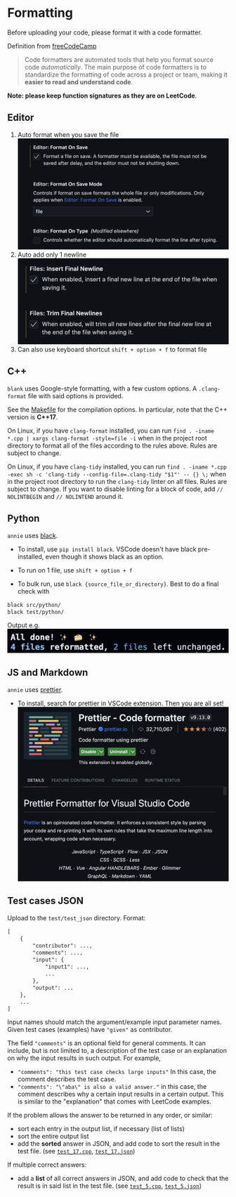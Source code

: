# Formatting

Before uploading your code, please format it with a code formatter.

Definition from [freeCodeCamp](https://www.freecodecamp.org/news/using-prettier-and-jslint/)

> Code formatters are automated tools that help you format source code _automatically_. The main purpose of code formatters is to standardize the formatting of code across a project or team, making it **easier to read and understand code**.

**Note: please keep function signatures as they are on LeetCode**.

## Editor

1. Auto format when you save the file
   ![](figs/format_editor.png)
2. Auto add only 1 newline
   ![](figs/format_newline.png)
3. Can also use keyboard shortcut `shift + option + f` to format file

## C++

`blank` uses Google-style formatting, with a few custom options. A `.clang-format` file with said options is provided.

See the [Makefile](../cpp/Makefile) for the compilation options. In particular, note that the C++ version is **C++17**.

On Linux, if you have `clang-format` installed, you can run `find . -iname *.cpp | xargs clang-format -style=file -i` when in the project root directory to format all of the files according to the rules above. Rules are subject to change.

On Linux, if you have `clang-tidy` installed, you can run `find . -iname *.cpp -exec sh -c 'clang-tidy --config-file=.clang-tidy "$1"' -- {} \;` when in the project root directory to run the `clang-tidy` linter on all files. Rules are subject to change. If you want to disable linting for a block of code, add `// NOLINTBEGIN` and `// NOLINTEND` around it.

## Python

`annie` uses [black](https://github.com/psf/black).

- To install, use `pip install black`. VSCode doesn't have black pre-installed, even though it shows black as an option.

- To run on 1 file, use `shift + option + f`

- To bulk run, use `black {source_file_or_directory}`. Best to do a final check with

```shell
black src/python/
black test/python/
```

Output e.g.
![](figs/format_black.png)

## JS and Markdown

`annie` uses [prettier](https://prettier.io/).

- To install, search for prettier in VSCode extension. Then you are all set!
  ![](figs/format_prettier.png)

## Test cases JSON

Upload to the `test/test_json` directory. Format:

```
[
    {
        "contributor": ...,
        "comments": ...,
        "input": {
            "input1": ...,
            ...
        },
        "output": ...
    },
    ...
]
```

Input names should match the argument/example input parameter names. Given test cases (examples) have `"given"` as contributor.

The field `"comments"` is an optional field for general comments. It can
include, but is not limited to, a description of the test case or an
explanation on why the input results in such output. For example,
- `"comments": "this test case checks large inputs"` In this case, the comment describes the test case.
- `"comments": "\"aba\" is also a valid answer."` in this case, the comment describes why a certain input results in a certain output. This is similar
to the "explanation" that comes with LeetCode examples.


If the problem allows the answer to be returned in any order, or similar:

- sort each entry in the output list, if necessary (list of lists)
- sort the entire output list
- add the **sorted** answer in JSON, and add code to sort the result in the test file. (see [`test_17.cpp`](../cpp/test/test_17.cpp), [`test_17.json`](../data/testcases/test_17.json))

If multiple correct answers:

- add a **list** of all correct answers in JSON, and add code to check that the result is in said list in the test file. (see [`test_5.cpp`](../cpp/test/test_5.cpp), [`test_5.json`](../data/testcases/test_5.json))
